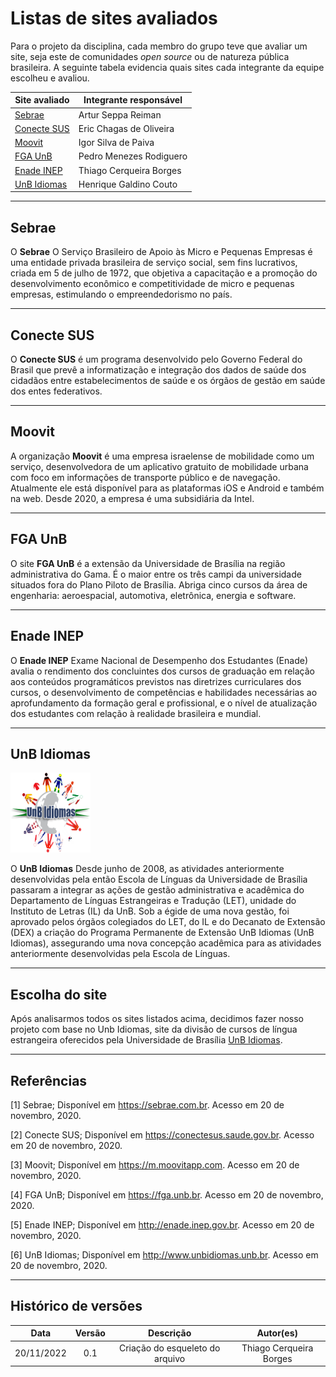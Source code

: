 # Listas de sites avaliados

Para o projeto da disciplina, cada membro do grupo teve que avaliar um site, seja este de comunidades _open source_ ou de natureza pública brasileira. A seguinte tabela evidencia quais sites cada integrante da equipe escolheu e avaliou.

| Site avaliado                                 | Integrante responsável |
| --------------------------------------------- | ---------------------- |
| [Sebrae](https://sebrae.com.br)               | Artur Seppa Reiman     |
| [Conecte SUS](https://conectesus.saude.gov.br)| Eric Chagas de Oliveira|
| [Moovit](https://m.moovitapp.com)             | Igor Silva de Paiva    |
| [FGA UnB](https://fga.unb.br)                 | Pedro Menezes Rodiguero|
| [Enade INEP](http://enade.inep.gov.br)        | Thiago Cerqueira Borges|
| [UnB Idiomas](http://www.unbidiomas.unb.br)   | Henrique Galdino Couto |
---

## Sebrae

O **Sebrae** O Serviço Brasileiro de Apoio às Micro e Pequenas Empresas é uma entidade privada brasileira de serviço social, sem fins lucrativos, criada em 5 de julho de 1972, que objetiva a capacitação e a promoção do desenvolvimento econômico e competitividade de micro e pequenas empresas, estimulando o empreendedorismo no país.

---

## Conecte SUS

O **Conecte SUS** é um programa desenvolvido pelo Governo Federal do Brasil que prevê a informatização e integração dos dados de saúde dos cidadãos entre estabelecimentos de saúde e os órgãos de gestão em saúde dos entes federativos.

---

## Moovit

A organização **Moovit**  é uma empresa israelense de mobilidade como um serviço, desenvolvedora de um aplicativo gratuito de mobilidade urbana com foco em informações de transporte público e de navegação. Atualmente ele está disponível para as plataformas iOS e Android e também na web. Desde 2020, a empresa é uma subsidiária da Intel.

---

## FGA UnB

O site **FGA UnB** é a extensão da Universidade de Brasília na região administrativa do Gama. É o maior entre os três campi da universidade situados fora do Plano Piloto de Brasília. Abriga cinco cursos da área de engenharia: aeroespacial, automotiva, eletrônica, energia e software.

---

## Enade INEP

O **Enade INEP** Exame Nacional de Desempenho dos Estudantes (Enade) avalia o rendimento dos concluintes dos cursos de graduação em relação aos conteúdos programáticos previstos nas diretrizes curriculares dos cursos, o desenvolvimento de competências e habilidades necessárias ao aprofundamento da formação geral e profissional, e o nível de atualização dos estudantes com relação à realidade brasileira e mundial.

---

## UnB Idiomas

<img src="https://raw.githubusercontent.com/Interacao-Humano-Computador/2022.2-UnbIdiomas/main/assets/img/logoSites/unbIdiomas.png" width="128" height="128"/>

O **UnB Idiomas** Desde junho de 2008, as atividades anteriormente desenvolvidas pela então Escola de Línguas da Universidade de Brasília passaram a integrar as ações de gestão administrativa e acadêmica do Departamento de Línguas Estrangeiras e Tradução (LET), unidade do Instituto de Letras (IL) da UnB. Sob a égide de uma nova gestão, foi aprovado pelos órgãos colegiados do LET, do IL e do Decanato de Extensão (DEX) a criação do Programa Permanente de Extensão UnB Idiomas (UnB Idiomas), assegurando uma nova concepção acadêmica para as atividades anteriormente desenvolvidas pela Escola de Línguas.

---

## Escolha do site

Após analisarmos todos os sites listados acima, decidimos fazer nosso projeto com base no Unb Idiomas, site da divisão de cursos de língua estrangeira oferecidos pela Universidade de Brasília [UnB Idiomas](http://www.unbidiomas.unb.br).



---

## Referências

[1] Sebrae; Disponível em <https://sebrae.com.br>. Acesso em 20 de novembro, 2020.

[2] Conecte SUS; Disponível em <https://conectesus.saude.gov.br>. Acesso em 20 de novembro, 2020.

[3] Moovit; Disponível em <https://m.moovitapp.com>. Acesso em 20 de novembro, 2020.

[4] FGA UnB; Disponível em <https://fga.unb.br>. Acesso em 20 de novembro, 2020.

[5] Enade INEP; Disponível em <http://enade.inep.gov.br>. Acesso em 20 de novembro, 2020.

[6] UnB Idiomas; Disponível em <http://www.unbidiomas.unb.br>. Acesso em 20 de novembro, 2020.

---

## Histórico de versões

|    Data    | Versão |                         Descrição                         |          Autor(es)           |
| :--------: | :----: | :-------------------------------------------------------: | :--------------------------: |
| 20/11/2022 |  0.1   |             Criação do esqueleto do arquivo             | Thiago Cerqueira Borges      |
